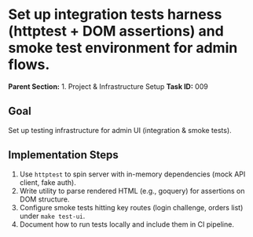 # Set up integration tests harness (httptest + DOM assertions) and smoke test environment for admin flows.

**Parent Section:** 1. Project & Infrastructure Setup
**Task ID:** 009

## Goal
Set up testing infrastructure for admin UI (integration & smoke tests).

## Implementation Steps
1. Use `httptest` to spin server with in-memory dependencies (mock API client, fake auth).
2. Write utility to parse rendered HTML (e.g., goquery) for assertions on DOM structure.
3. Configure smoke tests hitting key routes (login challenge, orders list) under `make test-ui`.
4. Document how to run tests locally and include them in CI pipeline.
